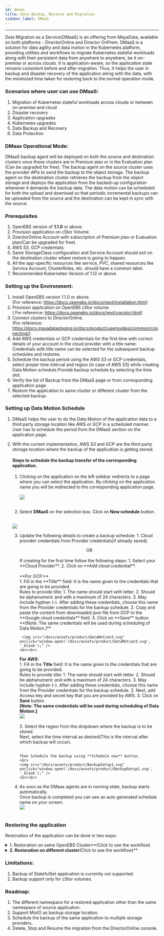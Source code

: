 ```yaml
---
id: dmaas
title: Data Backup, Restore and Migration
sidebar_label: DMaaS
---
```


------

Data Migration as a Service(DMaaS) is an offering from MayaData, available on both platforms - DirectorOnline and Director OnPrem. DMaaS is a solution for data agility and data motion in the Kubernetes platform, providing utilities and workflows to migrate Kubernetes stateful workloads along with their persistent data from anywhere to anywhere, be it on-premise or across clouds. It is application-aware, so the application state remains consistent before and after migration. Thus, it helps the user in backup and disaster recovery of the application along with the data, with the minimized time taken for restoring back to the normal operation mode.

### Scenarios where user can use DMaaS:

1. Migration of Kubernetes stateful workloads across clouds or between on-premise and cloud
2. Disaster recovery
3. Application upgrades
4. Kubernetes upgrades
5. Data Backup and Recovery
6. Data Protection

### DMaas Operational Mode:

DMaaS backup agent will be deployed on both the source and destination clusters once these clusters are in Premium plan or in the Evaluation plan (Can be upgraded for free). The backup agent on the source cluster uses the provider APIs to send the backup to the object storage. The backup agent on the destination cluster retrieves the backup from the object storage and deploys the application from the backed-up configuration whenever it demands the backup data. The data motion can be scheduled for both the upload and download so that periodic incremental backups can be uploaded from the source and the destination can be kept in sync with the source.

### Prerequisites
1. OpenEBS version of **1.1.0** or above.
2. Provision application on cStor Volume.
3. DirectorOnline Account with subscription of Premium plan or Evaluation plan(Can be upgraded for free).
4. AWS S3, GCP credentials.
5. Same StorageClass configuration and Service Account should exit on the destination cluster where         restore is going to happen.
6. All the app-specific resources like service, PVC, shared resources like Service Account, ClusterRoles,   etc. should have a common label.
7. Recommended Kubernetes Version of 1.12 or above.


### Setting up the Environment:
 
 1. Install OpenEBS version 1.1.0 or above.<br>
     (For reference: <a href>https://docs.openebs.io/docs/next/installation.html</a>)
 2. Provision application on OpenEBS cStor volume.<br>
     ( For reference: <a href>https://docs.openebs.io/docs/next/ugcstor.html</a>)
 3. Connect clusters to DirectorOnline.<br>
    (For reference: <a href>https://docs.mayadatastaging.io/docs/product/userguides/common/connecting/</a>).
 4. Add AWS credentials or GCP credentials for the first time with correct details of your account in       the cloud provider with a title name. Credentials with title name can be selected for the subsequent    backup schedules and restores.
 5. Schedule the backup period using the AWS S3 or GCP credentials, select proper time interval and region (in case of AWS S3) while creating Data Motion schedule.Provide backup schedule by selecting the time slot.
 6. Verify the list of Backup from the DMaaS page or from corresponding application page.
 7. Restore the application to same cluster or different cluster from the selected backup.
 
### Setting up Data Motion Schedule

1. DMaaS helps the user to do the Data Motion of the application data to a third party storage              location like AWS or GCP in a scheduled manner. User has to schedule the period from the DMaaS           section on the application page.

2. With the current implementation, AWS S3 and GCP are the third party storage location where the backup    of the application is getting stored. 
     #### Steps to schedule the backup transfer of the corresponding application.

      1. Clicking on the application on the left sidebar redirects to a page where you can select the       application. By clicking on the application name you will be redirected to the corresponding       application page.<br><br>
        <img src="/docs/assets/product/DataMotion1.svg"  onclick="window.open('/docs/assets/product/DataMotion1.svg', '_blank');" />
        <br><br>

      2. Select **DMaaS** on the selection box. Click on **New schedule** button.<br><br>
      <img src="/docs/assets/product/DataMotion2.svg"  onclick="window.open('/docs/assets/product/DataMotion2.svg', '_blank');" />

      3. Update the following details to create a backup schedule:
        1. Cloud provider credentials from Provider credentials(if already saved).
           <br>
           <center>OR</center>
           <br>
           If creating for the first time follow the following steps:
           1. Select your **Cloud Provider**.
           2. Click on **Add cloud credential**.<br><br>
            **For GCP:**<br>
              1.  Fill in the **Title** field:
                 It is the name given to the credentials that are going to be provided.<br> 
                 Rules to provide title:
                  1. The name should start with letter.
                  2.  Should be alphanumeric and with a maximum of 24 characters.
                  3. May include hyphen (-). 
                After adding these credentials, choose this name from the Provider credentials for the backup schedule.
              2. Copy and paste the content from downloaded json file from GCP to the **Google cloud           credentials** field.
              3. Click on **Save** button.<br>
              **[Note: The same credentials will be used during scheduling of Data Motion.]**<br>
              
              <img src="/docs/assets/product/DataMotion3.svg" onclick="window.open('/docs/assets/product/DataMotion3.svg', '_blank');" />
             <br><br>
            **For AWS:**<br>
             1.  Fill in the **Title** field:
                 It is the name given to the credentials that are going to be provided.<br> 
                 Rules to provide title:
                  1. The name should start with letter.
                  2.  Should be alphanumeric and with a maximum of 24 characters.
                  3. May include hyphen (-). 
                After adding these credentials, choose this name from the Provider credentials for the backup schedule.
              2. Next, add Access key and secret key that you are provided by AWS.
              3. Click on **Save** button.<br>
              **[Note: The same credentials will be used during scheduling of Data Motion.]**<br>
              <img src="/docs/assets/product/AWS.svg" onclick="window.open('/docs/assets/product/AWS.svg', '_blank');" />
             <br><br>
        2. Select the region from the dropdown where the backup is to be stored.<br>
              Next, select the time interval as desired(This is the interval after which backup will occur).<br><br>
        
             Then Schedule the backup using **Schedule now** button.
             <br>
             <img src="/docs/assets/product/BackupSetup1.svg" onclick="window.open('/docs/assets/product/BackupSetup1.svg', '_blank');" />
             <br><br>
      4. As soon as the DMaas agents are in running state, backup starts automatically.<br>
         Once backup is completed you can see an auto generated schedule name on your screen.<br>
         <img src="/docs/assets/product/BackupSetup2.svg" onclick="window.open('/docs/assets/product/BackupSetup2.svg', '_blank');" />
             <br><br>

### Restoring the application
   Restoration of the application can be done in two ways: 
    <br>
      <details>
      <summary>1. Restoration on same OpenEBS Cluster**(Click to see the workflow)**</summary>
          <h3><b>Prerequisites</b></h3>
            <ol>
              <li> The original application and its associated components such as PVC, PV, CVR and SVC         should not exist.</li>
               <li>Ensure the same StorageClass configuration and Service account exists.</li>
            </ol>
          <h3><b> Workflow</h3></b>
             <ol>
                <li> Click on **Application** on the left sidebar, click on DMaas and locate the cluster     that needs to be restored.</li>
                <li> Once located, click on **restore** symbol next to the backup.
                <img src="/docs/assets/product/Restore1.svg" onclick="window.open('/docs/assets/product/Restore1.svg', '_blank');" /></li>
                <br><br>
                <li>Select the same cluster name from the drop down menu and click on **Start restore** button.<br>
                <img src="/docs/assets/product/Restore2.svg" onclick="window.open('/docs/assets/product/Restore2.svg', '_blank');" /></li>
                <br><br>
                </li>
                <li>As soon as the restore starts, you see a pop up window on your screen.(In order to elaborately see the process of restore click on **Restore** link).
                <img src="/docs/assets/product/RestoreStarted.svg" onclick="window.open('/docs/assets/product/RestoreStarted.svg', '_blank');" />
                </li>
                <li>The restoration goes through various checks:
                <ul><li>Preflight check</li>
                <li>Restoring backups</li>
                <li>Activating applications</li>
                </li></ul>
                <ul>
                  <li>
                       <figure>
                       <br>
                            <img src="/docs/assets/product/PreflightCheck.svg"  onclick="window.open('/docs/assets/product/PreflightCheck.svg', '_blank');">
                            <center><figcaption><b>Preflight check</b></figcaption> <center>
                        <br>
                       </figure>
                  </li>
                  <li>
                        <figure>
                       <br>
                            <img src="/docs/assets/product/RestoringBackup.svg" onclick="window.open('/docs/assets/product/RestoringBackup.svg', '_blank');">
                            <center><figcaption><b>Restoring Backup</b></figcaption> <center>
                        <br>
                       </figure>
                  </li>
                  <li>
                  <figure>
                       <br>
                            <img src="/docs/assets/product/ActivatingApplication.svg" onclick="window.open('/docs/assets/product/ActivatingApplication.svg', '_blank');">
                            <center><figcaption><b>Activating Application</b></figcaption> <center>
                        <br>
                       </figure>
                  </li>
                </ul>
                <li> After successful restoration, restoration job details will be displayed on the screen. (User can get the details of each process by clicking on the name.)<br>
                <img src="/docs/assets/product/BackupComplete.svg" onclick="window.open('/docs/assets/product/BackupComplete.svg', '_blank');">
                </li>
                <li>
                The details of backup jobs can be viewed by clicking on **DMaaS** on left sidebar.<br><br>
                Backup is now successfull!!
                </li>
             </ol>
     </details>
      <details>
      <summary>2. Restoration on different cluster**(Click to see the workflow)**</summary>
       <h3><b>Prerequisites</b></h3>
      <ol>
            <li>
              Destination cluster sould have same StorageClass configuration as source cluster.
            </li>
            <li> Destination cluster must be upgraded to Premium or Evaluation.</li>
            <li>Destination cluster should be connected to the same DirectorOnline account.</li>
           </li>
      </ol>
       <h3><b>Workflow:</b></h3>
      <ol>
            <li>Clicking on **cluster** on left sidebar (on DirectorOnline UI) both the clusters(source as well as destination) must be visible.<br>
            <img src="/docs/assets/product/BackupDiffCluster.svg" onclick="window.open('/docs/assets/product/BackupDiffCluster.svg', '_blank');">
            </li>
            <li> Click on **Application** on the left sidebar, click on DMaas and locate the cluster     that needs to be restored.</li>
                <li> Once located, click on **restore** symbol next to the backup.
                <img src="/docs/assets/product/Restore1.svg" onclick="window.open('/docs/assets/product/Restore1.svg', '_blank');" /></li>
                <br><br>
                <li>Select the desired cluster name from the drop down menu and click on **Start restore** button.<br>
                <img src="/docs/assets/product/Restore2.svg" onclick="window.open('/docs/assets/product/Restore2.svg', '_blank');" /></li>
                <br><br>
                </li>
                <li>As soon as the restore starts, you see a pop up window on your screen.(In order to elaborately see the process of restore, click on **Restore** link).
                <img src="/docs/assets/product/RestoreStarted.svg" onclick="window.open('/docs/assets/product/RestoreStarted.svg', '_blank');" />
                </li>
                <li>The restoration goes through various checks:
                <ul><li>Preflight check</li>
                <li>Restoring backups</li>
                <li>Activating applications</li>
                </li></ul>
                <ul>
                  <li>
                       <figure>
                       <br>
                            <img src="/docs/assets/product/PreflightCheck.svg"  onclick="window.open('/docs/assets/product/PreflightCheck.svg', '_blank');">
                            <center><figcaption><b>Preflight check</b></figcaption> <center>
                        <br>
                       </figure>
                  </li>
                  <li>
                        <figure>
                       <br>
                            <img src="/docs/assets/product/RestoringBackup.svg" onclick="window.open('/docs/assets/product/RestoringBackup.svg', '_blank');">
                            <center><figcaption><b>Restoring Backup</b></figcaption> <center>
                        <br>
                       </figure>
                  </li>
                  <li>
                  <figure>
                       <br>
                            <img src="/docs/assets/product/ActivatingApplication.svg" onclick="window.open('/docs/assets/product/ActivatingApplication.svg', '_blank');">
                            <center><figcaption><b>Activating Application</b></figcaption> <center>
                        <br>
                       </figure>
                  </li>
                </ul>
                <li> After successful restoration, restoration job details will be displayed on the screen. (User can get the details of each process by clicking on the name.)<br>
                <img src="/docs/assets/product/BackupComplete.svg" onclick="window.open('/docs/assets/product/BackupComplete.svg', '_blank');">
                </li>
                <li>
                The details of backup jobs can be viewed by clicking on **DMaaS** on left sidebar.<br><br>
                Backup is now successfull!!
                </li>
             </ol>
      </ol>
      </details>
### Limitations:
1. Backup of StatefulSet application is currently not supported.
2. Backup support only for cStor volumes.
### Roadmap:
1. The different namespace for a restored application other than the same namespace of source        application.
2. Support MinIO as backup storage location.
3. Schedule the backup of the same application to multiple storage providers.
4. Delete, Stop and Resume the migration from the DirectorOnline console.




        
         
      


            


               
             







